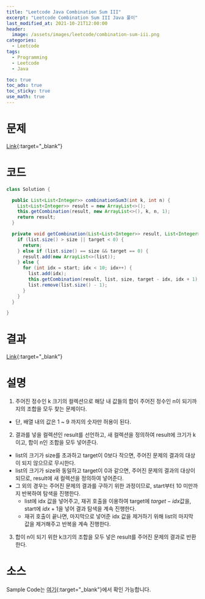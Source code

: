 ```yaml
---
title: "Leetcode Java Combination Sum III"
excerpt: "Leetcode Combination Sum III Java 풀이"
last_modified_at: 2021-10-21T12:00:00
header:
  image: /assets/images/leetcode/combination-sum-iii.png
categories:
  - Leetcode
tags:
  - Programming
  - Leetcode
  - Java

toc: true
toc_ads: true
toc_sticky: true
use_math: true
---
```

# 문제
[Link](https://leetcode.com/problems/combination-sum-iii/){:target="_blank"}

# 코드
```java
class Solution {

  public List<List<Integer>> combinationSum3(int k, int n) {
    List<List<Integer>> result = new ArrayList<>();
    this.getCombination(result, new ArrayList<>(), k, n, 1);
    return result;
  }

  private void getCombination(List<List<Integer>> result, List<Integer> list, int size, int target, int start) {
    if (list.size() > size || target < 0) {
      return;
    } else if (list.size() == size && target == 0) {
      result.add(new ArrayList<>(list));
    } else {
      for (int idx = start; idx < 10; idx++) {
        list.add(idx);
        this.getCombination(result, list, size, target - idx, idx + 1);
        list.remove(list.size() - 1);
      }
    }
  }

}
```

# 결과
[Link](https://leetcode.com/submissions/detail/574620201/){:target="_blank"}

# 설명
1. 주어진 정수인 k 크기의 컬렉션으로 해당 내 값들의 합이 주어진 정수인 n이 되기까지의 조합을 모두 찾는 문제이다.
- 단, 배열 내의 값은 1 ~ 9 까지의 숫자만 허용이 된다.

2. 결과를 넣을 컬렉션인 result를 선언하고, 새 컬렉션을 정의하여 result에 크기가 k이고, 합이 n인 조합을 모두 넣어준다.
- list의 크기가 size를 초과하고 target이 0보다 작으면, 주어진 문제의 결과의 대상이 되지 않으므로 무시한다.
- list의 크기가 size와 동일하고 target이 0과 같으면, 주어진 문제의 결과의 대상이 되므로, result에 새 컬렉션을 정의하여 넣어준다.
- 그 외의 경우는 주어진 문제의 결과를 구하기 위한 과정이므로, start부터 10 미만까지 반복하여 탐색을 진행한다.
  - list에 idx 값을 넣어주고, 재귀 호출을 이용하여 target에 $target - idx$값을, start에 $idx + 1$을 넣어 결과 탐색을 계속 진행한다.
  - 재귀 호출이 끝나면, 마지막으로 넣어준 idx 값을 제거하기 위해 list의 마지막 값을 제거해주고 반복을 계속 진행한다.

3. 합이 n이 되기 위한 k크기의 조합을 모두 넣은 result를 주어진 문제의 결과로 반환한다.

# 소스
Sample Code는 [여기](https://github.com/GracefulSoul/leetcode/blob/master/src/main/java/gracefulsoul/problems/CombinationSumIII.java){:target="_blank"}에서 확인 가능합니다.